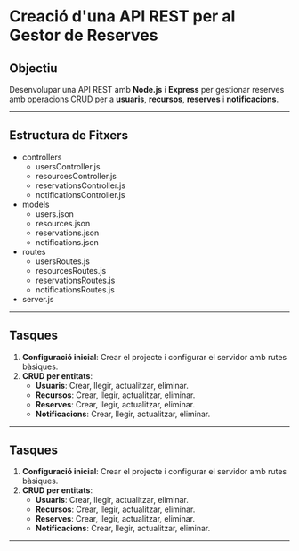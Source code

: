 # **Creació d'una API REST per al Gestor de Reserves**

## Objectiu
Desenvolupar una API REST amb **Node.js** i **Express** per gestionar reserves amb operacions CRUD per a **usuaris**, **recursos**, **reserves** i **notificacions**.

---
## Estructura de Fitxers
- controllers
  - usersController.js
  - resourcesController.js
  - reservationsController.js
  - notificationsController.js
- models
  - users.json
  - resources.json
  - reservations.json
  - notifications.json
- routes
  - usersRoutes.js
  - resourcesRoutes.js
  - reservationsRoutes.js
  - notificationsRoutes.js
- server.js

---
## Tasques
1. **Configuració inicial**: Crear el projecte i configurar el servidor amb rutes bàsiques.
2. **CRUD per entitats**:
   - **Usuaris**: Crear, llegir, actualitzar, eliminar.
   - **Recursos**: Crear, llegir, actualitzar, eliminar.
   - **Reserves**: Crear, llegir, actualitzar, eliminar.
   - **Notificacions**: Crear, llegir, actualitzar, eliminar.
---

## Tasques
1. **Configuració inicial**: Crear el projecte i configurar el servidor amb rutes bàsiques.
2. **CRUD per entitats**:
   - **Usuaris**: Crear, llegir, actualitzar, eliminar.
   - **Recursos**: Crear, llegir, actualitzar, eliminar.
   - **Reserves**: Crear, llegir, actualitzar, eliminar.
   - **Notificacions**: Crear, llegir, actualitzar, eliminar.
---

